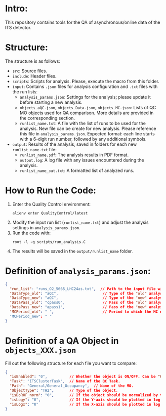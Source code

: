 
# Intro:

This repository contains tools for the QA of asynchronous/online data of the ITS detector.

# Structure:

The structure is as follows:
- `src`: Source files.
- `include`: Header files.
- `scripts`: Scripts for analysis. Please, execute the macro from this folder.
- `input`: Contains `.json` files for analysis configuration and `.txt` files with the run lists:
  + `analysis_params.json`: Settings for the analysis; please update it before starting a new analysis.
  + `objects_aQC.json`, `objects_Data.json`, `objects_MC.json`: Lists of QC MO objects used for QA comparison. More details are provided in the corresponding section.
  + `runlist_name.txt`: A file with the list of runs to be used for the analysis. New file can be create for new analysis. Please reference this file in `analysis_params.json`. Expected format: each line starts with a 6-digit run number, followed by any additional symbols.
- `output`: Results of the analysis, saved in folders for each new `runlist_name.txt` file:
  - `runlist_name.pdf`: The analysis results in PDF format.
  - `output.log`: A log file with any issues encountered during the analysis.
  - `runlist_name_out.txt`: A formatted list of analyzed runs.

# How to Run the Code:

1. Enter the Quality Control environment:
   ```
   alienv enter QualityControl/latest
   ```
2. Modify the input run list (`runlist_name.txt`) and adjust the analysis settings in `analysis_params.json`.
3. Run the code with:
   ```
   root -l -q scripts/run_analysis.C
   ```
4. The results will be saved in the `output/runlist_name` folder.

# Definition of `analysis_params.json`:

```json
{
  "run_list": "runs_O2_5665_LHC24as.txt",  // Path to the input file with the run list, located in the `./input` folder
  "DataType_old": "aQC",                    // Type of the "old" analysis: aQC, Data, MC
  "DataType_new": "aQC",                    // Type of the "new" analysis: aQC, Data, MC
  "DataPass_old": "cpass0",                 // Pass of the "old" analysis. Examples: "cpass0", "apass1", "apass3", etc. For "Data" type, leave it empty (" ")
  "DataPass_new": "apass1",                 // Pass of the "new" analysis. Examples: "cpass0", "apass1", "apass3", etc. For "Data" type, leave it empty (" ")
  "MCPeriod_old": " ",                      // Period to which the MC data was anchored. Example: "LHC24af"
  "MCPeriod_new": " "
}
```

# Definition of a QA Object in `objects_XXX.json`

Fill out the following structure for each file you want to compare:

```json
{
  "isEnabled": "0",          // Whether the object is ON/OFF. Can be "0" or "1".
  "Task": "ITSClusterTask",  // Name of the QC Task.
  "Path": "General/General_Occupancy",  // Name of the MO.
  "ObjectType": "TH2",       // Type of the object.
  "isDoROF_norm": "0",       // If the object should be normalized by the number of Readout Frames.
  "isLogy": "0",             // If the Y-axis should be plotted in log scale.
  "isLogx": "0"              // If the X-axis should be plotted in log scale.
}
```
